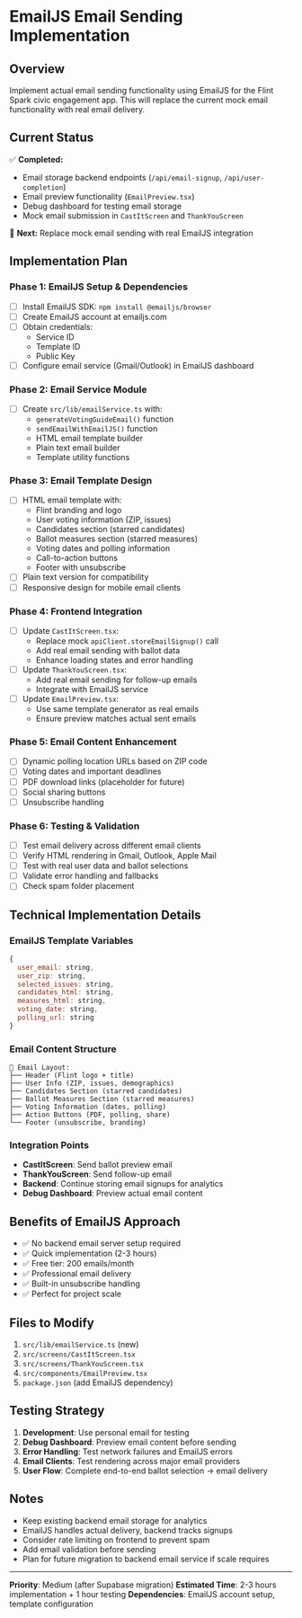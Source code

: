 # EmailJS Email Sending Implementation

## Overview
Implement actual email sending functionality using EmailJS for the Flint Spark civic engagement app. This will replace the current mock email functionality with real email delivery.

## Current Status
✅ **Completed:**
- Email storage backend endpoints (`/api/email-signup`, `/api/user-completion`)
- Email preview functionality (`EmailPreview.tsx`)
- Debug dashboard for testing email storage
- Mock email submission in `CastItScreen` and `ThankYouScreen`

🔄 **Next:** Replace mock email sending with real EmailJS integration

## Implementation Plan

### Phase 1: EmailJS Setup & Dependencies
- [ ] Install EmailJS SDK: `npm install @emailjs/browser`
- [ ] Create EmailJS account at emailjs.com
- [ ] Obtain credentials:
  - Service ID
  - Template ID
  - Public Key
- [ ] Configure email service (Gmail/Outlook) in EmailJS dashboard

### Phase 2: Email Service Module
- [ ] Create `src/lib/emailService.ts` with:
  - `generateVotingGuideEmail()` function
  - `sendEmailWithEmailJS()` function
  - HTML email template builder
  - Plain text email builder
  - Template utility functions

### Phase 3: Email Template Design
- [ ] HTML email template with:
  - Flint branding and logo
  - User voting information (ZIP, issues)
  - Candidates section (starred candidates)
  - Ballot measures section (starred measures)
  - Voting dates and polling information
  - Call-to-action buttons
  - Footer with unsubscribe
- [ ] Plain text version for compatibility
- [ ] Responsive design for mobile email clients

### Phase 4: Frontend Integration
- [ ] Update `CastItScreen.tsx`:
  - Replace mock `apiClient.storeEmailSignup()` call
  - Add real email sending with ballot data
  - Enhance loading states and error handling
- [ ] Update `ThankYouScreen.tsx`:
  - Add real email sending for follow-up emails
  - Integrate with EmailJS service
- [ ] Update `EmailPreview.tsx`:
  - Use same template generator as real emails
  - Ensure preview matches actual sent emails

### Phase 5: Email Content Enhancement
- [ ] Dynamic polling location URLs based on ZIP code
- [ ] Voting dates and important deadlines
- [ ] PDF download links (placeholder for future)
- [ ] Social sharing buttons
- [ ] Unsubscribe handling

### Phase 6: Testing & Validation
- [ ] Test email delivery across different email clients
- [ ] Verify HTML rendering in Gmail, Outlook, Apple Mail
- [ ] Test with real user data and ballot selections
- [ ] Validate error handling and fallbacks
- [ ] Check spam folder placement

## Technical Implementation Details

### EmailJS Template Variables
```javascript
{
  user_email: string,
  user_zip: string,
  selected_issues: string,
  candidates_html: string,
  measures_html: string,
  voting_date: string,
  polling_url: string
}
```

### Email Content Structure
```
📧 Email Layout:
├── Header (Flint logo + title)
├── User Info (ZIP, issues, demographics)
├── Candidates Section (starred candidates)
├── Ballot Measures Section (starred measures)
├── Voting Information (dates, polling)
├── Action Buttons (PDF, polling, share)
└── Footer (unsubscribe, branding)
```

### Integration Points
- **CastItScreen**: Send ballot preview email
- **ThankYouScreen**: Send follow-up email
- **Backend**: Continue storing email signups for analytics
- **Debug Dashboard**: Preview actual email content

## Benefits of EmailJS Approach
- ✅ No backend email server setup required
- ✅ Quick implementation (2-3 hours)
- ✅ Free tier: 200 emails/month
- ✅ Professional email delivery
- ✅ Built-in unsubscribe handling
- ✅ Perfect for project scale

## Files to Modify
1. `src/lib/emailService.ts` (new)
2. `src/screens/CastItScreen.tsx`
3. `src/screens/ThankYouScreen.tsx`
4. `src/components/EmailPreview.tsx`
5. `package.json` (add EmailJS dependency)

## Testing Strategy
1. **Development**: Use personal email for testing
2. **Debug Dashboard**: Preview email content before sending
3. **Error Handling**: Test network failures and EmailJS errors
4. **Email Clients**: Test rendering across major email providers
5. **User Flow**: Complete end-to-end ballot selection → email delivery

## Notes
- Keep existing backend email storage for analytics
- EmailJS handles actual delivery, backend tracks signups
- Consider rate limiting on frontend to prevent spam
- Add email validation before sending
- Plan for future migration to backend email service if scale requires

---

**Priority**: Medium (after Supabase migration)
**Estimated Time**: 2-3 hours implementation + 1 hour testing
**Dependencies**: EmailJS account setup, template configuration